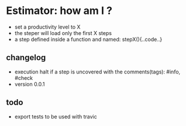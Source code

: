 Estimator: how am I ?
==
- set a productivity level to X
- the steper will load only the first X steps
- a step defined inside a function and named: stepX(){..code..}



changelog
--
- execution halt if a step is uncovered with the comments(tags): #info, #check
- version 0.0.1

todo
--
- export tests to be used with travic
